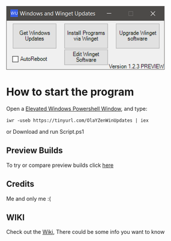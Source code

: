 [<img src="https://raw.githubusercontent.com/OlaYZen/Windows-Update/main/Image.png"/>](https://raw.githubusercontent.com/OlaYZen/Windows-Update/main/Script.ps1)
# **How to start the program**

Open a [Elevated Windows Powershell Window](https://docs.microsoft.com/en-us/powershell/scripting/windows-powershell/starting-windows-powershell?view=powershell-7.2#with-administrative-privileges-run-as-administrator), and type: 
```
iwr -useb https://tinyurl.com/OlaYZenWinUpdates | iex
```
or Download and run Script.ps1

## Preview Builds
To try or compare preview builds click [here](https://github.com/OlaYZen/Windows-Update/tree/Preview)
## **Credits**
Me and only me :(

## **WIKI**
Check out the [Wiki](https://github.com/OlaYZen/Windows-Update/wiki), There could be some info you want to know
